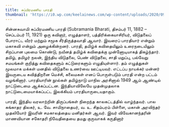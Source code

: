 ```yaml
---
title: சுப்பிரமணிய பாரதி
thumbnail: 'https://i0.wp.com/keelainews.com/wp-content/uploads/2020/09/adbf4125-cb8d-45c6-a5d8-050e42f4b73f.jpg?resize=480%2C360'
---
```



சின்னசுவாமி சுப்பிரமணிய பாரதி (Subramania Bharati, திசம்பர் 11, 1882 – செப்டம்பர் 11, 1921) ஒரு கவிஞர், எழுத்தாளர், பத்திரிக்கையாசிரியர், விடுதலைப் போராட்ட வீரர் மற்றும் சமூக சீர்திருத்தவாதி ஆவார். இவரைப் பாரதியார் என்றும் மகாகவி என்றும் அழைக்கின்றனர். பாரதி, தமிழ்க் கவிதையிலும் உரைநடையிலும் சிறப்பான புலமை கொண்டு, நவீனத் தமிழ்க் கவிதைக்கு முன்னோடியாகத் திகழ்ந்தார். தமிழ், தமிழர் நலன், இந்திய விடுதலை, பெண் விடுதலை, சாதி மறுப்பு, பல்வேறு சமயங்கள் குறித்து கவிதைகளும் கட்டுரைகளும் எழுதியுள்ளார். தம் எழுத்துகள் மூலமாக மக்கள் மனதில் விடுதலை உணர்வை ஊட்டியவர். எட்டப்ப நாயக்கர் மன்னர் இவருடைய கவித்திறனை மெச்சி, கலைமகள் எனப் பாெருள்படும் பாரதி என்ற பட்டம் வழங்கினார். பாரதியாரின் நூல்கள் தமிழ்நாடு மாநில அரசினால் 1949 ஆம் ஆண்டில் நாட்டுடைமை ஆக்கப்பட்டன. இந்தியாவிலேயே முதன்முதலாக நாட்டுடைமையாக்கப்பட்ட இலக்கியம் பாரதியாருடையதாகும்.

பாரதி, இந்திய வரலாற்றின் திருப்பங்கள் நிறைந்த காலகட்டத்தில் வாழ்ந்தவர். பால கங்காதர திலகர், உ. வே. சாமிநாதையர், வ. உ. சிதம்பரம் பிள்ளை, மகான் அரவிந்தர் முதலியோர் இவரின் சமகாலத்தைய மனிதர்கள் ஆவர். இவர் விவேகானந்தரின் மாணவியான சகோதரி நிவேதிதையை தமது குருவாகக் கருதினார்